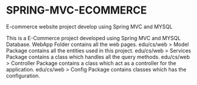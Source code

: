 # SPRING-MVC-ECOMMERCE
E-commerce website project develop using Spring MVC and MYSQL 

This is a E-Commerce project developed using Spring MVC and MYSQL Database.
WebApp Folder contains all the web pages.
edu/cs/web > Model Package contains all the entities used in this project.
edu/cs/web > Services Package contains a class which handles all the query methods.
edu/cs/web > Controller Package contains a class which act as a controller for the application.
edu/cs/web > Config Package contains classes which has the configuration.

